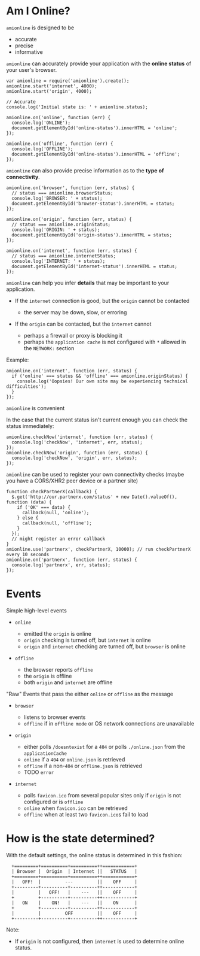 Am I Online?
====

`amionline` is designed to be

  * accurate
  * precise
  * informative


`amionline` can accurately provide your application with the **online status** of your user's browser.

    var amionline = require('amionline').create();
    amionline.start('internet', 4000);
    amionline.start('origin', 4000);

    // Accurate
    console.log('Initial state is: ' + amionline.status);

    amionline.on('online', function (err) {
      console.log('ONLINE');
      document.getElementById('online-status').innerHTML = 'online';
    });

    amionline.on('offline', function (err) {
      console.log('OFFLINE');
      document.getElementById('online-status').innerHTML = 'offline';
    });


`amionline` can also provide precise information as to the **type of connectivity**.

    amionline.on('browser', function (err, status) {
      // status === amionline.browserStatus;
      console.log('BROWSER: ' + status);
      document.getElementById('browser-status').innerHTML = status;
    });

    amionline.on('origin', function (err, status) {
      // status === amionline.originStatus;
      console.log('ORIGIN: ' + status);
      document.getElementById('origin-status').innerHTML = status;
    });

    amionline.on('internet', function (err, status) {
      // status === amionline.internetStatus;
      console.log('INTERNET: ' + status);
      document.getElementById('internet-status').innerHTML = status;
    });


`amionline` can help you infer **details** that may be important to your application.

  * If the `internet` connection is good, but the `origin` cannot be contacted
    * the server may be down, slow, or erroring

  * If the `origin` can be contacted, but the `internet` cannot
    * perhaps a firewall or proxy is blocking it
    * perhaps the `application cache` is not configured with `*` allowed in the `NETWORK:` section

Example:

    amionline.on('internet', function (err, status) {
      if ('online' === status && 'offline' === amionline.originStatus) {
        console.log('Oopsies! Our own site may be experiencing technical difficulties');
      }
    });

`amionline` is convenient

In the case that the current status isn't current enough you can check the status immediately:

    amionline.checkNow('internet', function (err, status) {
      console.log('checkNow', 'internet', err, status);
    });
    amionline.checkNow('origin', function (err, status) {
      console.log('checkNow', 'origin', err, status);
    });

`amionline` can be used to register your own connectivity checks
(maybe you have a CORS/XHR2 peer device or a partner site)

    function checkPartnerX(callback) {
      $.get('http://our.partnerx.com/status' + new Date().valueOf(), function (data) {
        if ('OK' === data) {
          callback(null, 'online');
        } else {
          callback(null, 'offline');
        }
      });
      // might register an error callback
    }
    amionline.use('partnerx', checkPartnerX, 10000); // run checkPartnerX every 10 seconds
    amionline.on('partnerx', function (err, status) {
      console.log('partnerx', err, status);
    });

Events
====

Simple high-level events

  * `online`
    * emitted the `origin` is online
    * `origin` checking is turned off, but `internet` is online
    * `origin` and `internet` checking are turned off, but `browser` is online

  * `offline`
    * the browser reports `offline`
    * the `origin` is offline
    * both `origin` and `internet` are offline

"Raw" Events that pass the either `online` or `offline` as the message

  * `browser`
    * listens to browser events
    * `offline` if in `offline mode` or OS network connections are unavailable

  * `origin`
    * either polls `/doesntexist` for a `404` or polls `./online.json` from the `applicationCache`
    * `online` if a `404` or `online.json` is retrieved
    * `offline` if a non-`404` or `offline.json` is retrieved
    * TODO `error`

  * `internet`
    * polls `favicon.ico` from several popular sites only if `origin` is not configured or is `offline`
    * `online` when `favicon.ico` can be retrieved
    * `offline` when at least two `favicon.ico`s fail to load

How is the state determined?
====

With the default settings, the online status is determined in this fashion:

      +=========+==========+==========++============+
      | Browser |  Origin  | Internet ||   STATUS   |
      +=========+==========+==========++============+
      |   OFF!  |         ---         ||    OFF     |
      +---------+----------+----------++------------+
      |         |   OFF!   |    ---   ||    OFF     |
      +         +----------+----------++------------+
      |   ON    |    ON!   |    ---   ||    ON      |
      +         +----------+----------++------------+
      |         |         OFF         ||    OFF     |
      +---------+----------+----------++------------+

Note:

  * If `origin` is not configured, then `internet` is used to determine online status.
